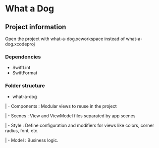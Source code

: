 #  What a Dog

## Project information

Open the project with what-a-dog.xcworkspace instead of what-a-dog.xcodeproj

### Dependencies

- SwiftLint
- SwiftFormat

### Folder structure

- what-a-dog

| - Components : Modular views to reuse in the project

| - Scenes : View and ViewModel files separated by app scenes

| - Style : Define configuration and modifiers for views like colors, corner radius, font, etc.

| - Model : Business logic.
